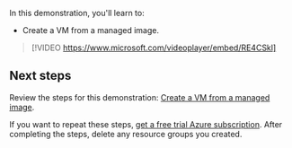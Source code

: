 In this demonstration, you'll learn to:

- Create a VM from a managed image.

>[!VIDEO https://www.microsoft.com/videoplayer/embed/RE4CSkl]

## Next steps

Review the steps for this demonstration: [Create a VM from a managed image](https://aka.ms/create-vm-from-managed-image?azure-portal=true).

If you want to repeat these steps, [get a free trial Azure subscription](https://aka.ms/Azure_free_account?azure-portal=true). After completing the steps, delete any resource groups you created.
